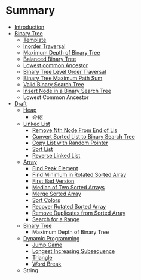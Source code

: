 # Summary

* [Introduction](README.md)
* [Binary Tree](binary_tree_&_divide_and_conquer/README.md)
   * [Template](binary_tree_&_divide_and_conquer/template.md)
   * [Inorder Traversal](binary_tree_&_divide_and_conquer/inorder_traversal.md)
   * [Maximum Depth of Binary Tree](binary_tree_&_divide_and_conquer/maximum_depth_of_binary_tree.md)
   * [Balanced Binary Tree](binary_tree_&_divide_and_conquer/balanced_binary_tree.md)
   * [Lowest common Ancestor](binary_tree_&_divide_and_conquer/lowest_common_ancestor.md)
   * [Binary Tree Level Order Traversal](binary_tree_&_divide_and_conquer/binary_tree_level_order_traversal.md)
   * [Binary Tree Maximum Path Sum](binary_tree_&_divide_and_conquer/binary_tree_maximum_path_sum.md)
   * [Valid Binary Search Tree](binary_tree_&_divide_and_conquer/valid_binary_search_tree.md)
   * [Insert Node in a Binary Search Tree](binary_tree_&_divide_and_conquer/insert_node_in_a_binary_search_tree.md)
   * Lowest Common Ancestor
* [Draft](draft.md)
   * [Heap](draft/heap.md)
       * 介紹
   * [Linked List](draft/linked_list.md)
       * [Remove Nth Node From End of Lis](draft/linked_list/remove_nth_node_from_end_of_lis.md)
       * [Convert Sorted List to Binary Search Tree](draft/linked_list/convert_sorted_list_to_binary_search_tree.md)
       * [Copy List with Random Pointer](draft/linked_list/copy_list_with_random_pointer.md)
       * [Sort List](draft/linked_list/sort_list.md)
       * [Reverse Linked List](draft/linked_list/reverse_linked_list.md)
   * [Array](draft/array.md)
       * [Find Peak Element](draft/array/find_peak_element.md)
       * [Find Minimum in Rotated Sorted Array](draft/array/find_minimum_in_rotated_sorted_array.md)
       * [First Bad Version](draft/array/first_bad_version.md)
       * [Median of Two Sorted Arrays](draft/array/median_of_two_sorted_arrays.md)
       * [Merge Sorted Array](draft/array/merge_sorted_array.md)
       * [Sort Colors](draft/array/sort_colors.md)
       * [Recover Rotated Sorted Array](draft/array/recover_rotated_sorted_array.md)
       * [Remove Duplicates from Sorted Array](draft/array/remove_duplicates_from_sorted_array.md)
       * [Search for a Range](draft/dynamic_programming/search_for_a_range.md)
   * [Binary Tree](draft/binary_tree.md)
       * Maximum Depth of Binary Tree
   * [Dynamic Programming](draft/dynamic_programming.md)
       * [Jump Game](draft/dynamic_programming/jump_game.md)
       * [Longest Increasing Subsequence](draft/dynamic_programming/longest_increasing_subsequence.md)
       * [Triangle](draft/dynamic_programming/triangle.md)
       * [Word Break](draft/dynamic_programming/word_break.md)
   * String

